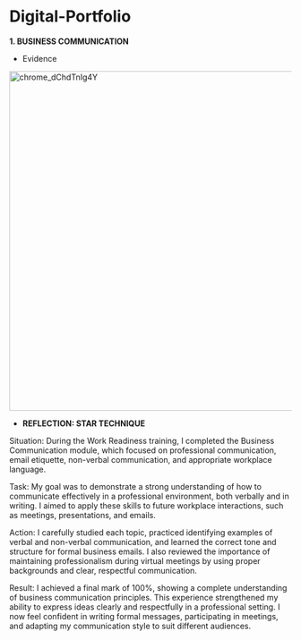 # Digital-Portfolio
**1. BUSINESS COMMUNICATION**

- Evidence
 <img width="1366" height="607" alt="chrome_dChdTnIg4Y" src="https://github.com/user-attachments/assets/e2174c04-36d6-49f6-bb59-871bb633f365" />

- **REFLECTION: STAR TECHNIQUE**
  
Situation:
During the Work Readiness training, I completed the Business Communication module, which focused on professional communication, email etiquette, non-verbal communication, and appropriate workplace language.

Task:
My goal was to demonstrate a strong understanding of how to communicate effectively in a professional environment, both verbally and in writing. I aimed to apply these skills to future workplace interactions, such as meetings, presentations, and emails.

Action:
I carefully studied each topic, practiced identifying examples of verbal and non-verbal communication, and learned the correct tone and structure for formal business emails. I also reviewed the importance of maintaining professionalism during virtual meetings by using proper backgrounds and clear, respectful communication.

Result:
I achieved a final mark of 100%, showing a complete understanding of business communication principles. This experience strengthened my ability to express ideas clearly and respectfully in a professional setting. I now feel confident in writing formal messages, participating in meetings, and adapting my communication style to suit different audiences.

